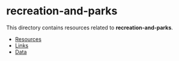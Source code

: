 # recreation-and-parks

This directory contains resources related to **recreation-and-parks**.

- [Resources](./)
- [Links](./links)
- [Data](./data)

